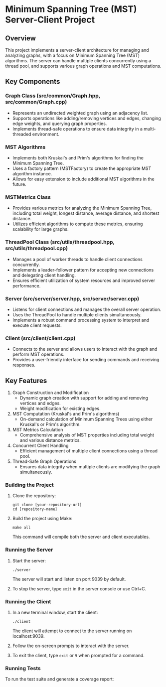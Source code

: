 # Minimum Spanning Tree (MST) Server-Client Project

## Overview
This project implements a server-client architecture for managing and analyzing graphs, with a focus on Minimum Spanning Tree (MST) algorithms. The server can handle multiple clients concurrently using a thread pool, and supports various graph operations and MST computations.

## Key Components

### Graph Class (src/common/Graph.hpp, src/common/Graph.cpp)
- Represents an undirected weighted graph using an adjacency list.
- Supports operations like adding/removing vertices and edges, changing edge weights, and querying graph properties.
- Implements thread-safe operations to ensure data integrity in a multi-threaded environment.

### MST Algorithms
- Implements both Kruskal's and Prim's algorithms for finding the Minimum Spanning Tree.
- Uses a factory pattern (MSTFactory) to create the appropriate MST algorithm instance.
- Allows for easy extension to include additional MST algorithms in the future.

### MSTMetrics Class
- Provides various metrics for analyzing the Minimum Spanning Tree, including total weight, longest distance, average distance, and shortest distance.
- Utilizes efficient algorithms to compute these metrics, ensuring scalability for large graphs.

### ThreadPool Class (src/utils/threadpool.hpp, src/utils/threadpool.cpp)
- Manages a pool of worker threads to handle client connections concurrently.
- Implements a leader-follower pattern for accepting new connections and delegating client handling.
- Ensures efficient utilization of system resources and improved server performance.

### Server (src/server/server.hpp, src/server/server.cpp)
- Listens for client connections and manages the overall server operation.
- Uses the ThreadPool to handle multiple clients simultaneously.
- Implements a robust command processing system to interpret and execute client requests.

### Client (src/client/client.cpp)
- Connects to the server and allows users to interact with the graph and perform MST operations.
- Provides a user-friendly interface for sending commands and receiving responses.

## Key Features
1. Graph Construction and Modification
   - Dynamic graph creation with support for adding and removing vertices and edges.
   - Weight modification for existing edges.
2. MST Computation (Kruskal's and Prim's algorithms)
   - On-demand calculation of Minimum Spanning Trees using either Kruskal's or Prim's algorithm.
3. MST Metrics Calculation
   - Comprehensive analysis of MST properties including total weight and various distance metrics.
4. Concurrent Client Handling
   - Efficient management of multiple client connections using a thread pool.
5. Thread-Safe Graph Operations
   - Ensures data integrity when multiple clients are modifying the graph simultaneously.

### Building the Project

1. Clone the repository:
   ```
   git clone [your-repository-url]
   cd [repository-name]
   ```

2. Build the project using Make:
   ```
   make all
   ```
   This command will compile both the server and client executables.

### Running the Server

1. Start the server:
   ```
   ./server
   ```
   The server will start and listen on port 9039 by default.

2. To stop the server, type `exit` in the server console or use Ctrl+C.

### Running the Client

1. In a new terminal window, start the client:
   ```
   ./client
   ```
   The client will attempt to connect to the server running on localhost:9039.

2. Follow the on-screen prompts to interact with the server.

3. To exit the client, type `exit` or `9` when prompted for a command.

### Running Tests

To run the test suite and generate a coverage report: